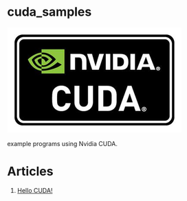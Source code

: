 # cuda_samples

![](assets/Nvidia_CUDA_Logo.jpg)

example programs using Nvidia CUDA.

# Articles

1. [Hello CUDA!](https://stdin.top/posts/cuda-hello-world/)

